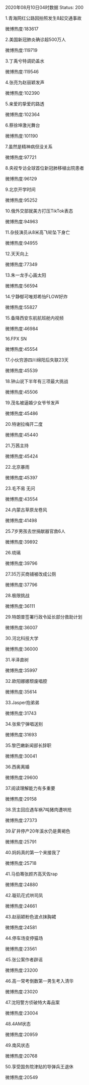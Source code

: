 2020年08月10日04时数据
Status: 200

1.青海网红公路因拍照发生8起交通事故

微博热度:183617

2.美国新冠肺炎确诊超500万人

微博热度:119719

3.丁禹兮特调奶盖水

微博热度:119546

4.张亮为赵丽颖发声

微博热度:102390

5.亲爱的挚爱的路透

微博热度:102364

6.蔡徐坤激光舞台

微博热度:101190

7.虽然是精神病但没关系

微博热度:97721

8.央视专访全球首位新冠肺移植出院患者

微博热度:96129

9.北京开学时间

微博热度:95252

10.俄外交部就美方打压TikTok表态

微博热度:94963

11.杂技演员从8米高飞轮坠下身亡

微博热度:94955

12.天天向上

微博热度:77349

13.朱一龙手心画太阳

微博热度:56594

14.宁静郁可唯郑希怡FLOW好炸

微博热度:55827

15.备降西安东航航班舱内视频

微博热度:46984

16.FPX SN

微博热度:45554

17.小伙穷游四川绵阳后失联23天

微博热度:45539

18.钟山说下半年有三项最大挑战

微博热度:45506

19.茂名被逼婚少女爷爷发声

微博热度:45486

20.特谢拉梅开二度

微博热度:45440

21.万茜主持

微博热度:45424

22.北京暴雨

微博热度:45397

23.毛不易 无问

微博热度:43554

24.内蒙古草原龙卷风

微博热度:41498

25.7岁男孩去世捐献器官救6人

微博热度:39892

26.琉璃

微博热度:39796

27.35万买商铺被改成公厕

微博热度:37796

28.极限挑战

微博热度:36111

29.特朗普签署行政令延长部分救助计划

微博热度:36007

30.河北科技大学

微博热度:36000

31.半泽直树

微博热度:35997

32.欧阳娜娜颓废唱腔

微博热度:35614

33.Jasper抱弟弟

微博热度:31743

34.张紫宁弹唱送别

微博热度:31693

35.黎巴嫩新闻部长辞职

微博热度:30041

36.西奥离婚

微博热度:29600

37.阅读理解能力有多重要

微博热度:29158

38.货主回应遇车祸7吨猪肉遭哄抢

微博热度:27373

39.矿井停产20年溪水仍是黄褐色

微博热度:25791

40.妈妈真的第一个来接我了

微博热度:25718

41.马伯骞张颜齐高天佐rap

微博热度:24880

42.璇玑花式哄司凤

微博热度:24661

43.赵丽颖粉色波点抹胸裙

微博热度:24581

44.停车场变停猫场

微博热度:23561

45.张公案作者辟谣

微博热度:23200

46.高一常考倒数第一男生考入清华

微博热度:23020

47.沈阳警方侦破特大毒品案

微博热度:23004

48.4AM状态

微博热度:20959

49.南风状态

微博热度:20768

50.享受国务院津贴的导弹兵王退休

微博热度:20549


